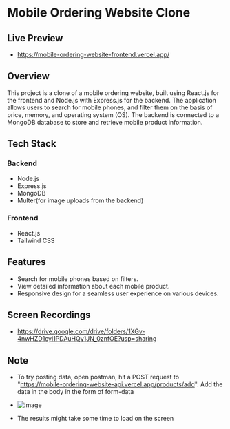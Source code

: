 # Mobile Ordering Website Clone

## Live Preview

 - https://mobile-ordering-website-frontend.vercel.app/

## Overview

This project is a clone of a mobile ordering website, built using React.js for the frontend and Node.js with Express.js for the backend. The application allows users to search for mobile phones, and filter them on the basis of price, memory, and operating system (OS). The backend is connected to a MongoDB database to store and retrieve mobile product information.

## Tech Stack

### Backend

- Node.js
- Express.js
- MongoDB
- Multer(for image uploads from the backend)

### Frontend

- React.js
- Tailwind CSS

## Features

- Search for mobile phones based on filters.
- View detailed information about each mobile product.
- Responsive design for a seamless user experience on various devices.

## Screen Recordings

- https://drive.google.com/drive/folders/1XGv-4nwHZD1cyl1PDAuHQy1JN_0znfOE?usp=sharing

## Note

- To try posting data, open postman, hit a POST request to "https://mobile-ordering-website-api.vercel.app/products/add". Add the data in the body in the form of form-data
- ![image](https://github.com/Sachin5679/Mobile-Ordering-Website/assets/93666921/ad88f07a-3669-41de-b986-0123ce742262)

- The results might take some time to load on the screen
